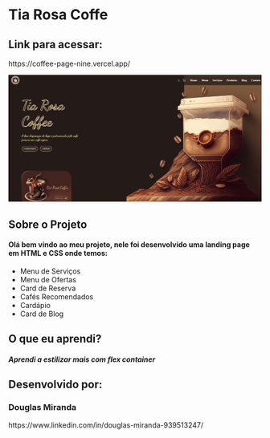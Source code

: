 <h1> Tia Rosa Coffe </h1>

<h2> Link para acessar: </h2>
https://coffee-page-nine.vercel.app/
<p></p>


![Página Tia Rosa Coffe](assets/design/front-page.png)

<h2> Sobre o Projeto </h2>

<h4> Olá bem vindo ao meu projeto, nele foi desenvolvido uma landing page em HTML e CSS onde temos: </h4>

<ul>
  <li>Menu de Serviços</li>
  <li>Menu de Ofertas</li>
  <li>Card de Reserva</li>
  <li>Cafés Recomendados</li>
  <li>Cardápio</li>
  <li>Card de Blog</li>
  
</ul>

<h2> O que eu aprendi? </h2>

<h5>Aprendi a estilizar mais com flex container</h5>

<h2>Desenvolvido por:</h2>
<h3>Douglas Miranda</h3>
https://www.linkedin.com/in/douglas-miranda-939513247/


